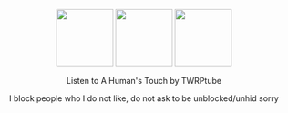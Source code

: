 <p align="center">
  <img src="https://github.com/user-attachments/assets/7c0c2a5f-b284-4098-b176-a1ed18c18d9a" width="100">
  <img src="https://github.com/user-attachments/assets/1fc2fc75-cdd8-44ca-8589-7bfb6c721bf9" width="100">
  <img src="https://github.com/user-attachments/assets/d75818f4-dca5-488c-bd7c-f70c907c4637" width="100">
</p>
<p align="center">
  Listen to A Human's Touch by TWRPtube</p>
  
<p align="center">  I block people who I do not like, do not ask to be unblocked/unhid sorry
</p>


